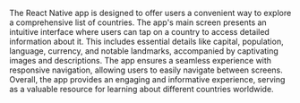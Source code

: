 The React Native app is designed to offer users a convenient way to explore a comprehensive list of countries. The app's main screen presents an intuitive interface where users can tap on a country to access detailed information about it. This includes essential details like capital, population, language, currency, and notable landmarks, accompanied by captivating images and descriptions. The app ensures a seamless experience with responsive navigation, allowing users to easily navigate between screens. Overall, the app provides an engaging and informative experience, serving as a valuable resource for learning about different countries worldwide.